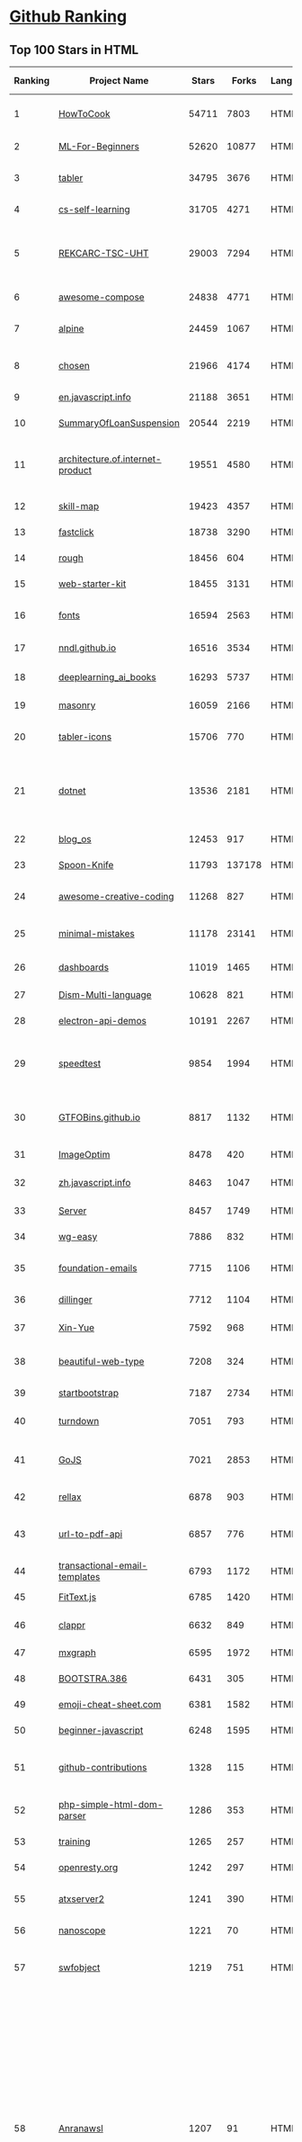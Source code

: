 [Github Ranking](../README.md)
==========

## Top 100 Stars in HTML

| Ranking | Project Name | Stars | Forks | Language | Open Issues | Description | Last Commit |
| ------- | ------------ | ----- | ----- | -------- | ----------- | ----------- | ----------- |
| 1 | [HowToCook](https://github.com/Anduin2017/HowToCook) | 54711 | 7803 | HTML | 341 | 程序员在家做饭方法指南。Programmer's guide about how to cook at home (Chinese only). | 2023-07-24T08:44:44Z |
| 2 | [ML-For-Beginners](https://github.com/microsoft/ML-For-Beginners) | 52620 | 10877 | HTML | 0 | 12 weeks, 26 lessons, 52 quizzes, classic Machine Learning for all | 2023-07-22T03:45:39Z |
| 3 | [tabler](https://github.com/tabler/tabler) | 34795 | 3676 | HTML | 56 | Tabler is free and open-source HTML Dashboard UI Kit built on Bootstrap | 2023-07-29T14:27:17Z |
| 4 | [cs-self-learning](https://github.com/PKUFlyingPig/cs-self-learning) | 31705 | 4271 | HTML | 66 | 计算机自学指南 | 2023-07-25T05:56:36Z |
| 5 | [REKCARC-TSC-UHT](https://github.com/PKUanonym/REKCARC-TSC-UHT) | 29003 | 7294 | HTML | 1 | 清华大学计算机系课程攻略 Guidance for courses in Department of Computer Science and Technology, Tsinghua University | 2023-07-14T01:13:55Z |
| 6 | [awesome-compose](https://github.com/docker/awesome-compose) | 24838 | 4771 | HTML | 58 | Awesome Docker Compose samples | 2023-07-29T14:48:25Z |
| 7 | [alpine](https://github.com/alpinejs/alpine) | 24459 | 1067 | HTML | 0 | A rugged, minimal framework for composing JavaScript behavior in your markup.  | 2023-07-29T19:30:55Z |
| 8 | [chosen](https://github.com/harvesthq/chosen) | 21966 | 4174 | HTML | 250 | Deprecated - Chosen is a library for making long, unwieldy select boxes more friendly. | 2022-09-26T21:24:42Z |
| 9 | [en.javascript.info](https://github.com/javascript-tutorial/en.javascript.info) | 21188 | 3651 | HTML | 138 | Modern JavaScript Tutorial  | 2023-07-28T05:21:32Z |
| 10 | [SummaryOfLoanSuspension](https://github.com/WeNeedHome/SummaryOfLoanSuspension) | 20544 | 2219 | HTML | 0 | 全国各省市停贷通知汇总 | 2023-07-10T20:39:28Z |
| 11 | [architecture.of.internet-product](https://github.com/davideuler/architecture.of.internet-product) | 19551 | 4580 | HTML | 3 | 互联网公司技术架构，微信/淘宝/微博/腾讯/阿里/美团点评/百度/Google/Facebook/Amazon/eBay的架构，欢迎PR补充 | 2022-09-04T14:56:01Z |
| 12 | [skill-map](https://github.com/TeamStuQ/skill-map) | 19423 | 4357 | HTML | 67 | 程序员技能图谱 | 2023-01-20T04:25:02Z |
| 13 | [fastclick](https://github.com/ftlabs/fastclick) | 18738 | 3290 | HTML | 212 | Polyfill to remove click delays on browsers with touch UIs | 2021-08-13T16:01:47Z |
| 14 | [rough](https://github.com/rough-stuff/rough) | 18456 | 604 | HTML | 27 | Create graphics with a hand-drawn, sketchy, appearance | 2023-07-19T02:33:46Z |
| 15 | [web-starter-kit](https://github.com/google/web-starter-kit) | 18455 | 3131 | HTML | 51 | Web Starter Kit - a workflow for multi-device websites | 2023-06-11T14:09:13Z |
| 16 | [fonts](https://github.com/google/fonts) | 16594 | 2563 | HTML | 1089 | Font files available from Google Fonts, and a public issue tracker for all things Google Fonts | 2023-07-28T16:31:42Z |
| 17 | [nndl.github.io](https://github.com/nndl/nndl.github.io) | 16516 | 3534 | HTML | 74 | 《神经网络与深度学习》 邱锡鹏著 Neural Network and Deep Learning  | 2022-10-07T09:50:14Z |
| 18 | [deeplearning_ai_books](https://github.com/fengdu78/deeplearning_ai_books) | 16293 | 5737 | HTML | 51 | deeplearning.ai（吴恩达老师的深度学习课程笔记及资源） | 2022-04-29T04:04:23Z |
| 19 | [masonry](https://github.com/desandro/masonry) | 16059 | 2166 | HTML | 74 | :love_hotel: Cascading grid layout plugin | 2021-10-03T09:17:12Z |
| 20 | [tabler-icons](https://github.com/tabler/tabler-icons) | 15706 | 770 | HTML | 210 | A set of over 4600 free MIT-licensed high-quality SVG icons for you to use in your web projects. | 2023-07-28T11:00:12Z |
| 21 | [dotnet](https://github.com/microsoft/dotnet) | 13536 | 2181 | HTML | 224 | This repo is the official home of .NET on GitHub. It's a great starting point to find many .NET OSS projects from Microsoft and the community, including many that are part of the .NET Foundation. | 2023-07-23T07:13:55Z |
| 22 | [blog_os](https://github.com/phil-opp/blog_os) | 12453 | 917 | HTML | 57 | Writing an OS in Rust | 2023-07-09T09:30:38Z |
| 23 | [Spoon-Knife](https://github.com/octocat/Spoon-Knife) | 11793 | 137178 | HTML | 1710 | This repo is for demonstration purposes only. | 2023-07-30T01:33:08Z |
| 24 | [awesome-creative-coding](https://github.com/terkelg/awesome-creative-coding) | 11268 | 827 | HTML | 0 | Creative Coding: Generative Art, Data visualization, Interaction Design, Resources. | 2023-07-27T16:57:19Z |
| 25 | [minimal-mistakes](https://github.com/mmistakes/minimal-mistakes) | 11178 | 23141 | HTML | 29 | :triangular_ruler: Jekyll theme for building a personal site, blog, project documentation, or portfolio. | 2023-07-29T06:57:42Z |
| 26 | [dashboards](https://github.com/keen/dashboards) | 11019 | 1465 | HTML | 3 | Responsive dashboard templates 📊✨ | 2021-11-02T12:25:42Z |
| 27 | [Dism-Multi-language](https://github.com/Chuyu-Team/Dism-Multi-language) | 10628 | 821 | HTML | 238 | Dism++ Multi-language Support & BUG Report | 2023-07-17T03:12:36Z |
| 28 | [electron-api-demos](https://github.com/electron/electron-api-demos) | 10191 | 2267 | HTML | 42 | Explore the Electron APIs | 2022-11-10T14:34:33Z |
| 29 | [speedtest](https://github.com/librespeed/speedtest) | 9854 | 1994 | HTML | 79 | Self-hosted Speedtest for HTML5 and more. Easy setup, examples, configurable, mobile friendly. Supports PHP, Node, Multiple servers, and more | 2023-05-04T13:39:12Z |
| 30 | [GTFOBins.github.io](https://github.com/GTFOBins/GTFOBins.github.io) | 8817 | 1132 | HTML | 5 | GTFOBins is a curated list of Unix binaries that can be used to bypass local security restrictions in misconfigured systems | 2023-07-25T06:07:25Z |
| 31 | [ImageOptim](https://github.com/ImageOptim/ImageOptim) | 8478 | 420 | HTML | 176 | GUI image optimizer for Mac | 2023-03-22T16:36:50Z |
| 32 | [zh.javascript.info](https://github.com/javascript-tutorial/zh.javascript.info) | 8463 | 1047 | HTML | 10 | 现代 JavaScript 教程（The Modern JavaScript Tutorial） | 2023-07-13T08:43:07Z |
| 33 | [Server](https://github.com/PanDownloadServer/Server) | 8457 | 1749 | HTML | 134 | PanDownload的个人维护版本 | 2020-09-25T01:38:15Z |
| 34 | [wg-easy](https://github.com/wg-easy/wg-easy) | 7886 | 832 | HTML | 107 | The easiest way to run WireGuard VPN + Web-based Admin UI. | 2023-07-26T18:49:18Z |
| 35 | [foundation-emails](https://github.com/foundation/foundation-emails) | 7715 | 1106 | HTML | 185 | Quickly create responsive HTML emails that work on any device and client. Even Outlook. | 2023-04-20T21:39:02Z |
| 36 | [dillinger](https://github.com/joemccann/dillinger) | 7712 | 1104 | HTML | 111 | The last Markdown editor, ever. | 2023-05-20T19:03:41Z |
| 37 | [Xin-Yue](https://github.com/sikaozhe1997/Xin-Yue) | 7592 | 968 | HTML | 37 | 岳昕：致北大师生与北大外国语学院的一封公开信 | 2019-05-04T17:07:56Z |
| 38 | [beautiful-web-type](https://github.com/ubuwaits/beautiful-web-type) | 7208 | 324 | HTML | 2 | In-depth guide to the best open-source typefaces: https://beautifulwebtype.com | 2023-04-29T14:39:34Z |
| 39 | [startbootstrap](https://github.com/BlackrockDigital/startbootstrap) | 7187 | 2734 | HTML | 3 | A library of free and open source Bootstrap themes and templates | 2020-10-12T20:57:37Z |
| 40 | [turndown](https://github.com/mixmark-io/turndown) | 7051 | 793 | HTML | 91 | 🛏 An HTML to Markdown converter written in JavaScript | 2023-07-20T10:20:03Z |
| 41 | [GoJS](https://github.com/NorthwoodsSoftware/GoJS) | 7021 | 2853 | HTML | 0 | JavaScript diagramming library for interactive flowcharts, org charts, design tools, planning tools, visual languages. | 2023-07-05T19:08:18Z |
| 42 | [rellax](https://github.com/dixonandmoe/rellax) | 6878 | 903 | HTML | 72 | Lightweight, vanilla javascript parallax library | 2022-03-22T17:34:52Z |
| 43 | [url-to-pdf-api](https://github.com/alvarcarto/url-to-pdf-api) | 6857 | 776 | HTML | 33 | Web page PDF/PNG rendering done right. Self-hosted service for rendering receipts, invoices, or any content. | 2023-05-09T03:16:31Z |
| 44 | [transactional-email-templates](https://github.com/mailgun/transactional-email-templates) | 6793 | 1172 | HTML | 10 | Responsive transactional HTML email templates | 2022-02-03T15:51:44Z |
| 45 | [FitText.js](https://github.com/davatron5000/FitText.js) | 6785 | 1420 | HTML | 9 | A jQuery plugin for inflating web type | 2020-12-02T14:09:34Z |
| 46 | [clappr](https://github.com/clappr/clappr) | 6632 | 849 | HTML | 27 | :clapper: An extensible media player for the web. | 2023-02-03T14:51:35Z |
| 47 | [mxgraph](https://github.com/jgraph/mxgraph) | 6595 | 1972 | HTML | 0 | mxGraph is a fully client side JavaScript diagramming library | 2020-11-13T09:04:55Z |
| 48 | [BOOTSTRA.386](https://github.com/kristopolous/BOOTSTRA.386) | 6431 | 305 | HTML | 36 | A vintage 1980s DOS inspired Twitter Bootstrap theme | 2023-01-06T04:48:06Z |
| 49 | [emoji-cheat-sheet.com](https://github.com/WebpageFX/emoji-cheat-sheet.com) | 6381 | 1582 | HTML | 46 | A one pager for emojis on Campfire and GitHub | 2022-05-28T07:47:03Z |
| 50 | [beginner-javascript](https://github.com/wesbos/beginner-javascript) | 6248 | 1595 | HTML | 10 | Slam Dunk JavaScript | 2023-04-25T04:09:51Z |
| 51 | [github-contributions](https://github.com/IonicaBizau/github-contributions) | 1328 | 115 | HTML | 3 | :octocat: A tool that generates a repository which being pushed into your GitHub account creates a nice contributions calendar. | 2023-01-15T10:42:43Z |
| 52 | [php-simple-html-dom-parser](https://github.com/sunra/php-simple-html-dom-parser) | 1286 | 353 | HTML | 30 | PHP Simple HTML DOM Parser adaptation for Composer and PSR-0 | 2023-03-28T22:19:33Z |
| 53 | [training](https://github.com/go-training/training) | 1265 | 257 | HTML | 1 | Learning Golang one day | 2023-05-05T02:47:22Z |
| 54 | [openresty.org](https://github.com/openresty/openresty.org) | 1242 | 297 | HTML | 15 | Code and data for the openresty.org site | 2023-07-30T01:13:39Z |
| 55 | [atxserver2](https://github.com/openatx/atxserver2) | 1241 | 390 | HTML | 61 | Smart Phone Management. Reimplement of atx-server with Python | 2023-03-28T07:30:06Z |
| 56 | [nanoscope](https://github.com/uber/nanoscope) | 1221 | 70 | HTML | 31 |  An extremely accurate Android method tracing tool. | 2020-05-18T18:43:41Z |
| 57 | [swfobject](https://github.com/swfobject/swfobject) | 1219 | 751 | HTML | 0 | An open source Javascript framework for detecting the Adobe Flash Player plugin and embedding Flash (swf) files. | 2017-05-19T08:24:55Z |
| 58 | [Anranawsl](https://github.com/anran-world/Anranawsl) | 1207 | 91 | HTML | 0 | 公众号：OMGA，百度云Svip、免费获取优酷vip、芒果vip、B站大会员、腾讯vip、百度网盘Svip、科学上网不限速节点、白嫖白撸线报、SS、SSR、V2ray、百度网盘资源更新、百度网盘热门电视剧、电影、每天分享最新的百度网SVIP，迅雷超级会员，爱奇艺VIP会员，优酷VIP会员，哔哩哔哩大会员，百度文库VIP，网易云黑胶VIP，喜马拉雅VIP，千图网VIP ，包图网VIP，摄图网VIP，天眼查VIP，苹果ID等各类VIP帐号，随取随用，完全免费，绝无套路，同时提供：百度文库VIP下载，图库素材VIP下载，学术文献VIP下载（知网维普万方读秀龙源超星，英语数据库，法律数据库，医学数据库，金融数据库），全网视频VIP解析，全网音乐MP3免费听及下载，各种绝版资源汇总，欢迎推荐分享给好友！ | 2023-07-16T14:12:59Z |
| 59 | [tianocore.github.io](https://github.com/tianocore/tianocore.github.io) | 1168 | 337 | HTML | 0 | Tianocore website | 2023-01-01T07:19:03Z |
| 60 | [KE-complex_modifications](https://github.com/pqrs-org/KE-complex_modifications) | 1144 | 947 | HTML | 31 | Karabiner-Elements complex_modifications rules | 2023-07-29T04:45:38Z |
| 61 | [adr](https://github.com/pmjones/adr) | 1114 | 65 | HTML | 4 | Action-Domain-Responder: a web-specific alternative to Model-View-Controller. | 2022-02-28T16:23:43Z |
| 62 | [polyfills](https://github.com/webcomponents/polyfills) | 1074 | 162 | HTML | 157 | Web Components Polyfills | 2023-03-30T21:35:55Z |
| 63 | [WebDevCurriculum](https://github.com/Knowre-Dev/WebDevCurriculum) | 1065 | 596 | HTML | 0 | Knowre 웹개발 커리큘럼 | 2023-05-07T15:29:00Z |
| 64 | [old-docs-site](https://github.com/Polymer/old-docs-site) | 1012 | 2496 | HTML | 88 | Old Polymer site. Replaced by these repos: polymer-project.org, polymer-library-docs | 2018-11-25T17:13:19Z |
| 65 | [Dotgrid](https://github.com/hundredrabbits/Dotgrid) | 1001 | 80 | HTML | 10 | Minimalist Vector Tool | 2021-03-20T19:59:42Z |
| 66 | [floating-point-gui.de](https://github.com/brazzy/floating-point-gui.de) | 961 | 169 | HTML | 8 | Website that provides concise  answers to common questions about floating-point numbers. | 2023-06-08T22:29:57Z |
| 67 | [BookBlock](https://github.com/codrops/BookBlock) | 960 | 263 | HTML | 44 | A jQuery plugin that will create a booklet-like component that let's you navigate through its items by flipping the pages. | 2017-05-28T08:55:08Z |
| 68 | [learning-roadmap](https://github.com/FrontendMasters/learning-roadmap) | 951 | 119 | HTML | 2 | The Front-End Developer Learning Roadmap by Frontend Masters | 2023-04-09T15:44:53Z |
| 69 | [rhasspy](https://github.com/synesthesiam/rhasspy) | 929 | 103 | HTML | 30 | Rhasspy voice assistant for offline home automation | 2020-07-30T13:50:48Z |
| 70 | [zebkit](https://github.com/barmalei/zebkit) | 925 | 178 | HTML | 49 | JavaScript library that follows easy OOP concept, provides HTML5 Canvas based Rich UI and includes Java to JavaScript converter tool | 2019-07-17T21:17:32Z |
| 71 | [laravel-angular-admin](https://github.com/silverbux/laravel-angular-admin) | 925 | 425 | HTML | 28 | Laravel + Angularjs + Bootstrap + AdminLTE binded by Gulp workflow Admin Dashboard Boilerplate / Starter.  | 2017-11-27T08:38:04Z |
| 72 | [stream-react-example](https://github.com/GetStream/stream-react-example) | 924 | 155 | HTML | 6 | Use React and Redux to build your own feature-rich and scalable social network app! Visit cabin.getstream.io for an overview of all 8 tutorials and a live demo. | 2018-10-08T17:37:09Z |
| 73 | [learn-php](https://github.com/odan/learn-php) | 906 | 201 | HTML | 0 | :elephant: Learn modern PHP | 2023-06-15T16:33:37Z |
| 74 | [designwithfontforge.com](https://github.com/fontforge/designwithfontforge.com) | 891 | 166 | HTML | 67 | A book about how to design new typefaces with FontForge | 2022-12-12T11:40:52Z |
| 75 | [BlazorStrap](https://github.com/chanan/BlazorStrap) | 883 | 154 | HTML | 13 | Bootstrap 4 Components for Blazor Framework | 2023-07-04T20:45:48Z |
| 76 | [Beijing-IPTV](https://github.com/qwerttvv/Beijing-IPTV) | 880 | 180 | HTML | 0 | 最好用的北京联通、北京移动IPTV频道列表。https://bjiptv.gq/ | 2023-07-23T13:27:39Z |
| 77 | [pro-sidebar-template](https://github.com/azouaoui-med/pro-sidebar-template) | 868 | 454 | HTML | 0 | Responsive layout with advanced sidebar menu built with SCSS and vanilla Javascript | 2023-07-19T06:12:00Z |
| 78 | [system-designer](https://github.com/design-first/system-designer) | 852 | 128 | HTML | 25 | A low-code development platform for creating systems 🇺🇦#standwithUkraine | 2023-06-17T14:46:06Z |
| 79 | [guide](https://github.com/meteor/guide) | 840 | 327 | HTML | 8 | :book: Articles about Meteor best practices | 2021-10-24T13:29:17Z |
| 80 | [nmap-bootstrap-xsl](https://github.com/honze-net/nmap-bootstrap-xsl) | 834 | 167 | HTML | 3 | A Nmap XSL implementation with Bootstrap. | 2021-05-24T21:36:24Z |
| 81 | [geomicons-open](https://github.com/jxnblk/geomicons-open) | 832 | 47 | HTML | 0 | Open Source Icons for the Web | 2017-12-14T20:14:26Z |
| 82 | [sonic.js](https://github.com/padolsey/sonic.js) | 816 | 155 | HTML | 0 | :loop: Create loopy loading animations | 2016-11-03T21:36:22Z |
| 83 | [kinetic](https://github.com/ariya/kinetic) | 808 | 112 | HTML | 0 | Kinetic Scrolling with JavaScript | 2019-05-30T12:23:01Z |
| 84 | [morpheus](https://github.com/r00t-3xp10it/morpheus) | 802 | 256 | HTML | 13 | Morpheus - Automating Ettercap TCP/IP (MITM-hijacking Tool) | 2018-12-28T12:05:38Z |
| 85 | [Repetier-Firmware](https://github.com/repetier/Repetier-Firmware) | 796 | 753 | HTML | 303 | Firmware for Arduino based RepRap 3D printer. | 2023-01-28T12:56:48Z |
| 86 | [blog.loklak.net](https://github.com/loklak/blog.loklak.net) | 796 | 0 | HTML | 0 | Loklak Blog https://blog.loklak.net | 2018-09-12T08:28:51Z |
| 87 | [email-templates](https://github.com/sendgrid/email-templates) | 777 | 1013 | HTML | 25 | A repository of common email templates to use and modify to your heart's content. | 2022-04-09T13:34:41Z |
| 88 | [ShellPhish](https://github.com/AbirHasan2005/ShellPhish) | 774 | 133 | HTML | 15 | Modded version of shellphish. Mod Features are Colourized Text, Animations, In built setup for Termux, Extra features, More improvements, Bugs cleared, Fixed URL not showing. | 2021-12-23T20:48:01Z |
| 89 | [kraken](https://github.com/cferdinandi/kraken) | 768 | 80 | HTML | 1 | A lightweight, mobile-first boilerplate for front-end web developers. | 2022-01-15T01:18:48Z |
| 90 | [amp-by-example](https://github.com/ampproject/amp-by-example) | 755 | 528 | HTML | 165 | DEPRECATED: AMP by Example has been merged into amp.dev | 2019-09-30T11:02:00Z |
| 91 | [responsive-html-email-signature](https://github.com/danmindru/responsive-html-email-signature) | 754 | 232 | HTML | 10 | ✨ Template generator for (responsive) emails & email signatures  | 2023-07-18T21:03:11Z |
| 92 | [floatlabels.js](https://github.com/probots-io/floatlabels.js) | 754 | 108 | HTML | 11 | Follows the famous Float Label Pattern. Built on jQuery.  | 2017-03-29T00:44:13Z |
| 93 | [youtube_channel](https://github.com/lukepolson/youtube_channel) | 743 | 789 | HTML | 6 | Notebooks for the python tutorials of my youtube channel. See specific youtube video for link to specifc notebook. | 2023-06-04T03:31:44Z |
| 94 | [design-system-components](https://github.com/govau/design-system-components) | 741 | 115 | HTML | 65 | 🛠 Component code and tests for the Australian Government design system | 2021-08-19T23:53:05Z |
| 95 | [status.voicerepublic.com](https://github.com/voicerepublic/status.voicerepublic.com) | 740 | 2 | HTML | 0 | https://status.voicerepublic.com | 2019-09-02T14:17:01Z |
| 96 | [example-models](https://github.com/stan-dev/example-models) | 736 | 481 | HTML | 44 | Example models for Stan | 2023-03-29T18:46:33Z |
| 97 | [jekflix-template](https://github.com/thiagorossener/jekflix-template) | 735 | 979 | HTML | 30 | A Jekyll theme inspired by Netflix. 🎬 | 2023-06-06T18:34:47Z |
| 98 | [resumecards](https://github.com/ellekasai/resumecards) | 729 | 235 | HTML | 1 | [Unmaintained] A Markdown based resume generator. It looks great on mobile/desktop and can be saved as PDF. | 2020-01-26T19:40:52Z |
| 99 | [webring](https://github.com/XXIIVV/webring) | 728 | 372 | HTML | 12 | Make yourself a website | 2023-07-28T03:55:46Z |
| 100 | [back-end-roadmap](https://github.com/woowacourse/back-end-roadmap) | 724 | 82 | HTML | 11 | 우아한테크코스 로드맵 | 2020-07-20T01:01:16Z |

